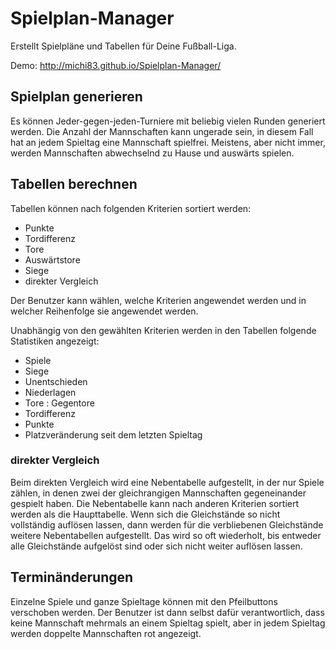# Spielplan-Manager
Erstellt Spielpläne und Tabellen für Deine Fußball-Liga.

Demo: http://michi83.github.io/Spielplan-Manager/

## Spielplan generieren
Es können Jeder-gegen-jeden-Turniere mit beliebig vielen Runden generiert werden. Die Anzahl der Mannschaften kann ungerade sein, in diesem Fall hat an jedem Spieltag eine Mannschaft spielfrei. Meistens, aber nicht immer, werden Mannschaften abwechselnd zu Hause und auswärts spielen.

## Tabellen berechnen
Tabellen können nach folgenden Kriterien sortiert werden:
* Punkte
* Tordifferenz
* Tore
* Auswärtstore
* Siege
* direkter Vergleich

Der Benutzer kann wählen, welche Kriterien angewendet werden und in welcher Reihenfolge sie angewendet werden.

Unabhängig von den gewählten Kriterien werden in den Tabellen folgende Statistiken angezeigt:
* Spiele
* Siege
* Unentschieden
* Niederlagen
* Tore : Gegentore
* Tordifferenz
* Punkte
* Platzveränderung seit dem letzten Spieltag

### direkter Vergleich
Beim direkten Vergleich wird eine Nebentabelle aufgestellt, in der nur Spiele zählen, in denen zwei der gleichrangigen Mannschaften gegeneinander gespielt haben. Die Nebentabelle kann nach anderen Kriterien sortiert werden als die Haupttabelle. Wenn sich die Gleichstände so nicht vollständig auflösen lassen, dann werden für die verbliebenen Gleichstände weitere Nebentabellen aufgestellt. Das wird so oft wiederholt, bis entweder alle Gleichstände aufgelöst sind oder sich nicht weiter auflösen lassen.

## Terminänderungen
Einzelne Spiele und ganze Spieltage können mit den Pfeilbuttons verschoben werden. Der Benutzer ist dann selbst dafür verantwortlich, dass keine Mannschaft mehrmals an einem Spieltag spielt, aber in jedem Spieltag werden doppelte Mannschaften rot angezeigt.
